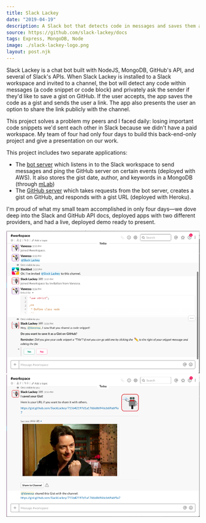```yaml
---
title: Slack Lackey
date: "2019-04-19"
description: A Slack bot that detects code in messages and saves them as a GitHub gist.
source: https://github.com/slack-lackey/docs
tags: Express, MongoDB, Node
image: ./slack-lackey-logo.png
layout: post.njk
---
```


<!-- ![Robot icon for Slack Lackey](./slack-lackey-logo.png) -->

Slack Lackey is a chat bot built with NodeJS, MongoDB, GitHub's API, and several of Slack's APIs. When Slack Lackey is installed to a Slack workspace and invited to a channel, the bot will detect any code within messages (a code snippet or code block) and privately ask the sender if they'd like to save a gist on GitHub. If the user accepts, the app saves the code as a gist and sends the user a link. The app also presents the user an option to share the link publicly with the channel.

This project solves a problem my peers and I faced daily: losing important code snippets we'd sent each other in Slack because we didn't have a paid workspace. My team of four had only four days to build this back-end-only project and give a presentation on our work.

This project includes two separate applications: 
- The [bot server](https://github.com/slack-lackey/bot-server) which listens in to the Slack workspace to send messages and ping the GitHub server on certain events (deployed with AWS). It also stores the gist date, author, and keywords in a MongoDB (through [mLab](https://mlab.com/))
- The [GitHub server](https://github.com/slack-lackey/api-server) which takes requests from the bot server, creates a gist on GitHub, and responds with a gist URL (deployed with Heroku).

I'm proud of what my small team accomplished in only four days—we dove deep into the Slack and GitHub API docs, deployed apps with two different providers, and had a live, deployed demo ready to present.

![Saving a gist with Slack Lackey in Slack](./slack-lackey-1.png)
![Sharing a gist to the channel with Slack Lackey in Slack](./slack-lackey-2.png)
